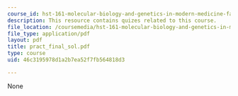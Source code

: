 ```yaml
---
course_id: hst-161-molecular-biology-and-genetics-in-modern-medicine-fall-2007
description: This resource contains quizes related to this course.
file_location: /coursemedia/hst-161-molecular-biology-and-genetics-in-modern-medicine-fall-2007/46c3195978d1a2b7ea52f7fb564818d3_pract_final_sol.pdf
file_type: application/pdf
layout: pdf
title: pract_final_sol.pdf
type: course
uid: 46c3195978d1a2b7ea52f7fb564818d3

---
```

None
